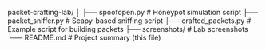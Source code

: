 packet-crafting-lab/
│
├── spoofopen.py           # Honeypot simulation script
├── packet_sniffer.py      # Scapy-based sniffing script
├── crafted_packets.py     # Example script for building packets
├── screenshots/           # Lab screenshots
└── README.md              # Project summary (this file)
